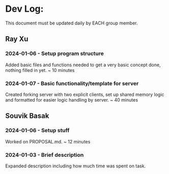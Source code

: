 # Dev Log:

This document must be updated daily by EACH group member.

## Ray Xu

### 2024-01-06 - Setup program structure
Added basic files and functions needed to get a very basic concept done, nothing filled in yet. ~ 10 minutes

### 2024-01-07 - Basic functionality/template for server
Created forking server with two explicit clients, set up shared memory logic and formatted for easier logic handling by server. ~ 40 minutes

## Souvik Basak

### 2024-01-06 - Setup stuff
Worked on PROPOSAL.md. ~ 12 minutes

### 2024-01-03 - Brief description
Expanded description including how much time was spent on task.
